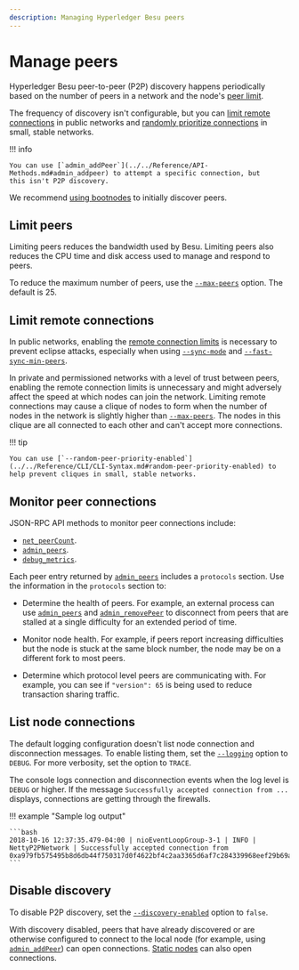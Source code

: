```yaml
---
description: Managing Hyperledger Besu peers
---
```


# Manage peers

Hyperledger Besu peer-to-peer (P2P) discovery happens periodically based on the number of peers in a network and the
node's [peer limit](#limit-peers).

The frequency of discovery isn't configurable, but you can [limit remote connections](#limit-remote-connections) in
public networks and [randomly prioritize connections](../../Reference/CLI/CLI-Syntax.md#random-peer-priority-enabled)
in small, stable networks.

!!! info

    You can use [`admin_addPeer`](../../Reference/API-Methods.md#admin_addpeer) to attempt a specific connection, but
    this isn't P2P discovery.

We recommend [using bootnodes](Bootnodes.md) to initially discover peers.

## Limit peers

Limiting peers reduces the bandwidth used by Besu. Limiting peers also reduces the CPU
time and disk access used to manage and respond to peers.

To reduce the maximum number of peers, use the
[`--max-peers`](../../Reference/CLI/CLI-Syntax.md#max-peers) option. The default is 25.

## Limit remote connections

In public networks, enabling the [remote connection limits](../../Reference/CLI/CLI-Syntax.md#remote-connections-limit-enabled)
is necessary to prevent eclipse attacks, especially when using [`--sync-mode`](../../Reference/CLI/CLI-Syntax.md#sync-mode)
and [`--fast-sync-min-peers`](../../Reference/CLI/CLI-Syntax.md#fast-sync-min-peers).

In private and permissioned networks with a level of trust between peers, enabling the remote connection limits is
unnecessary and might adversely affect the speed at which nodes can join the network.
Limiting remote connections may cause a clique of nodes to form when the number of nodes in the network is slightly
higher than [`--max-peers`](../../Reference/CLI/CLI-Syntax.md#max-peers).
The nodes in this clique are all connected to each other and can't accept more connections.

!!! tip

    You can use [`--random-peer-priority-enabled`](../../Reference/CLI/CLI-Syntax.md#random-peer-priority-enabled) to
    help prevent cliques in small, stable networks.

## Monitor peer connections

JSON-RPC API methods to monitor peer connections include:

* [`net_peerCount`](../../Reference/API-Methods.md#net_peercount).
* [`admin_peers`](../../Reference/API-Methods.md#admin_peers).
* [`debug_metrics`](../../Reference/API-Methods.md#debug_metrics).

Each peer entry returned by [`admin_peers`](../../Reference/API-Methods.md#admin_peers) includes a
`protocols` section. Use the information in the `protocols` section to:

* Determine the health of peers.
  For example, an external process can use [`admin_peers`](../../Reference/API-Methods.md#admin_peers) and
  [`admin_removePeer`](../../Reference/API-Methods.md#admin_removepeer) to disconnect from peers that are stalled at a
  single difficulty for an extended period of time.

* Monitor node health.
  For example, if peers report increasing difficulties but the node is stuck at the same block number, the node may be
  on a different fork to most peers.

* Determine which protocol level peers are communicating with.
  For example, you can see if `"version": 65` is being used to reduce transaction sharing traffic.

## List node connections

The default logging configuration doesn't list node connection and disconnection messages.
To enable listing them, set the [`--logging`](../../Reference/CLI/CLI-Syntax.md#logging) option to `DEBUG`.
For more verbosity, set the option to `TRACE`.

The console logs connection and disconnection events when the log level is `DEBUG` or higher.
If the message `Successfully accepted connection from ...` displays, connections are getting through the firewalls.

!!! example "Sample log output"

    ```bash
    2018-10-16 12:37:35.479-04:00 | nioEventLoopGroup-3-1 | INFO | NettyP2PNetwork | Successfully accepted connection from 0xa979fb575495b8d6db44f750317d0f4622bf4c2aa3365d6af7c284339968eef29b69ad0dce72a4d8db5ebb4968de0e3bec910127f134779fbcb0cb6d3331163c
    ```

## Disable discovery

To disable P2P discovery, set the
[`--discovery-enabled`](../../Reference/CLI/CLI-Syntax.md#discovery-enabled) option to `false`.

With discovery disabled, peers that have already discovered or are otherwise configured to connect
to the local node (for example, using
[`admin_addPeer`](../../Reference/API-Methods.md#admin_addpeer)) can open connections.
[Static nodes](Static-Nodes.md) can also open connections.
